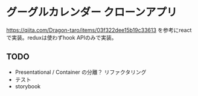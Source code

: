 # グーグルカレンダー クローンアプリ
https://qiita.com/Dragon-taro/items/03f322dee15b19c33613
を参考にreactで実装。reduxは使わずhook APIのみで実装。

## TODO
- Presentational / Container の分離？ リファクタリング
- テスト
- storybook
